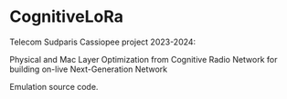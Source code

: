 # CognitiveLoRa

Telecom Sudparis Cassiopee project 2023-2024: 

Physical and Mac Layer Optimization from Cognitive Radio Network for building on-live Next-Generation Network

Emulation source code.
